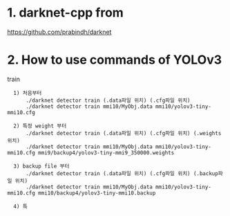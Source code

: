 # 1. darknet-cpp from
  https://github.com/prabindh/darknet

# 2. How to use commands of YOLOv3
   train

      1) 처음부터
          ./darknet detector train (.data파일 위치) (.cfg파일 위치)
          ./darknet detector train mmi10/MyObj.data mmi10/yolov3-tiny-mmi10.cfg
          
      2) 특정 weight 부터
          ./darknet detector train (.data파일 위치) (.cfg파일 위치) (.weights 위치)
          ./darknet detector train mmi10/MyObj.data mmi10/yolov3-tiny-mmi10.cfg mmi9/backup4/yolov3-tiny-mmi9_350000.weights

      3) backup file 부터
          ./darknet detector train (.data파일 위치) (.cfg파일 위치) (.backup파일 위치)
          ./darknet detector train mmi10/MyObj.data mmi10/yolov3-tiny-mmi10.cfg mmi10/backup4/yolov3-tiny-mmi10.backup
          
      4) 특
